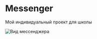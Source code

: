 # Messenger

Мой индивидуальный проект для школы

![Вид мессенджера](https://user-images.githubusercontent.com/43516399/212463637-ce5c12fb-d7aa-414d-afe3-783d85b7822f.png)
